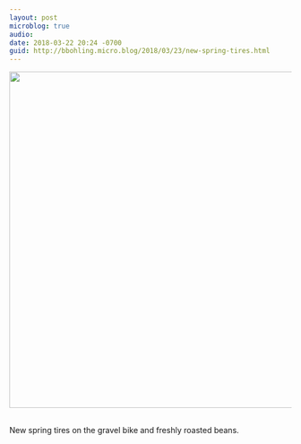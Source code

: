 ```yaml
---
layout: post
microblog: true
audio: 
date: 2018-03-22 20:24 -0700
guid: http://bbohling.micro.blog/2018/03/23/new-spring-tires.html
---
```


<a href="http://micro.brandonbohling.com/uploads/2018/edfa0a3bcd.jpg"><img src="http://micro.brandonbohling.com/uploads/2018/edfa0a3bcd.jpg" width="600" height="450" style="height: auto;" class="sunlit_image" /></a>

<br />New spring tires on the gravel bike and freshly roasted beans.
